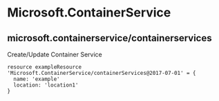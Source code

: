 # Microsoft.ContainerService

## microsoft.containerservice/containerservices

Create/Update Container Service
```bicep
resource exampleResource 'Microsoft.ContainerService/containerServices@2017-07-01' = {
  name: 'example'
  location: 'location1'
}
```
